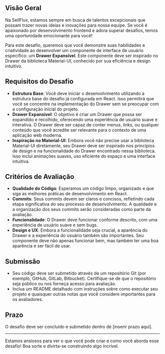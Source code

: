 ## Visão Geral

Na SellFlux, estamos sempre em busca de talentos excepcionais que possam trazer novas ideias e inovações para nossa equipe. Se você é apaixonado por desenvolvimento frontend e adora superar desafios, temos uma oportunidade emocionante para você!

Para este desafio, queremos que você demonstre suas habilidades e criatividade ao desenvolver um componente de interface de usuário específico: um **Drawer Expansível**. Este componente deve ser inspirado no Drawer da biblioteca Material-UI, conhecido por sua eficiência e design intuitivo.

## Requisitos do Desafio

- **Estrutura Base**: Você deve iniciar o desenvolvimento utilizando a estrutura base do desafio já configurada em React. Isso permitirá que você se concentre na implementação do Drawer sem se preocupar com a configuração inicial do projeto.
- **Drawer Expansível**: O objetivo é criar um Drawer que possa ser expandido e recolhido, oferecendo uma experiência de usuário suave e interativa. O Drawer deve ser capaz de conter menus, links, ou qualquer conteúdo que você acredite ser relevante para o contexto de uma aplicação web moderna.
- **Inspiração no Material-UI**: Embora você não precise usar a biblioteca Material-UI diretamente, seu Drawer deve ser inspirado nos princípios de design e na funcionalidade do Drawer encontrado nessa biblioteca. Isso inclui animações suaves, uso eficiente do espaço e uma interface intuitiva.

## Critérios de Avaliação

- **Qualidade do Código**: Esperamos um código limpo, organizado e que siga as melhores práticas de desenvolvimento em React.
- **Commits**: Seus commits devem ser claros e concisos, refletindo cada etapa significativa do seu processo de desenvolvimento. A qualidade e a organização dos seus commits serão consideradas como parte da avaliação.
- **Funcionalidade**: O Drawer deve funcionar conforme descrito, com uma experiência de usuário suave e sem bugs.
- **Design e UX**: Embora a funcionalidade seja crucial, a aparência do Drawer e a experiência do usuário também são importantes. Seu componente deve não apenas funcionar bem, mas também ter uma boa aparência e ser fácil de usar.

## Submissão

- Seu código deve ser submetido através de um repositório Git (por exemplo, GitHub, GitLab, Bitbucket). Certifique-se de que o repositório seja público ou nos forneça acesso para avaliação.
- Inclua um README detalhado com instruções sobre como executar seu projeto e quaisquer outras notas que você considere importantes para os avaliadores.

## Prazo

O desafio deve ser concluído e submetido dentro de [inserir prazo aqui].

---

Estamos ansiosos para ver o que você pode criar e como você aborda esse desafio! Boa sorte e divirta-se construindo algo incrível.
